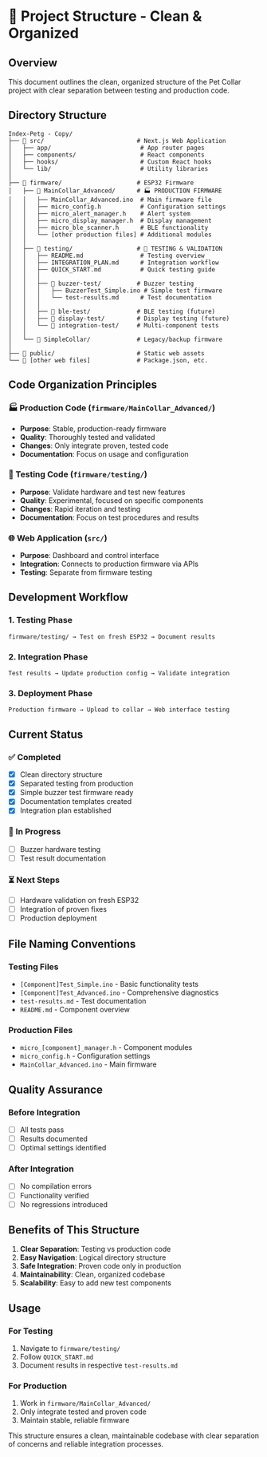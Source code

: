 # 📁 Project Structure - Clean & Organized

## Overview
This document outlines the clean, organized structure of the Pet Collar project with clear separation between testing and production code.

## Directory Structure

```
Index-Petg - Copy/
├── 📁 src/                          # Next.js Web Application
│   ├── app/                         # App router pages
│   ├── components/                  # React components
│   ├── hooks/                       # Custom React hooks
│   └── lib/                         # Utility libraries
│
├── 📁 firmware/                     # ESP32 Firmware
│   ├── 📁 MainCollar_Advanced/      # 🏭 PRODUCTION FIRMWARE
│   │   ├── MainCollar_Advanced.ino  # Main firmware file
│   │   ├── micro_config.h           # Configuration settings
│   │   ├── micro_alert_manager.h    # Alert system
│   │   ├── micro_display_manager.h  # Display management
│   │   ├── micro_ble_scanner.h      # BLE functionality
│   │   └── [other production files] # Additional modules
│   │
│   ├── 📁 testing/                  # 🧪 TESTING & VALIDATION
│   │   ├── README.md                # Testing overview
│   │   ├── INTEGRATION_PLAN.md      # Integration workflow
│   │   ├── QUICK_START.md           # Quick testing guide
│   │   │
│   │   ├── 📁 buzzer-test/          # Buzzer testing
│   │   │   ├── BuzzerTest_Simple.ino # Simple test firmware
│   │   │   └── test-results.md      # Test documentation
│   │   │
│   │   ├── 📁 ble-test/             # BLE testing (future)
│   │   ├── 📁 display-test/         # Display testing (future)
│   │   └── 📁 integration-test/     # Multi-component tests
│   │
│   └── 📁 SimpleCollar/             # Legacy/backup firmware
│
├── 📁 public/                       # Static web assets
└── 📁 [other web files]             # Package.json, etc.
```

## Code Organization Principles

### 🏭 Production Code (`firmware/MainCollar_Advanced/`)
- **Purpose**: Stable, production-ready firmware
- **Quality**: Thoroughly tested and validated
- **Changes**: Only integrate proven, tested code
- **Documentation**: Focus on usage and configuration

### 🧪 Testing Code (`firmware/testing/`)
- **Purpose**: Validate hardware and test new features
- **Quality**: Experimental, focused on specific components
- **Changes**: Rapid iteration and testing
- **Documentation**: Focus on test procedures and results

### 🌐 Web Application (`src/`)
- **Purpose**: Dashboard and control interface
- **Integration**: Connects to production firmware via APIs
- **Testing**: Separate from firmware testing

## Development Workflow

### 1. Testing Phase
```
firmware/testing/ → Test on fresh ESP32 → Document results
```

### 2. Integration Phase
```
Test results → Update production config → Validate integration
```

### 3. Deployment Phase
```
Production firmware → Upload to collar → Web interface testing
```

## Current Status

### ✅ Completed
- [x] Clean directory structure
- [x] Separated testing from production
- [x] Simple buzzer test firmware ready
- [x] Documentation templates created
- [x] Integration plan established

### 🔄 In Progress
- [ ] Buzzer hardware testing
- [ ] Test result documentation

### ⏳ Next Steps
- [ ] Hardware validation on fresh ESP32
- [ ] Integration of proven fixes
- [ ] Production deployment

## File Naming Conventions

### Testing Files
- `[Component]Test_Simple.ino` - Basic functionality tests
- `[Component]Test_Advanced.ino` - Comprehensive diagnostics
- `test-results.md` - Test documentation
- `README.md` - Component overview

### Production Files
- `micro_[component]_manager.h` - Component modules
- `micro_config.h` - Configuration settings
- `MainCollar_Advanced.ino` - Main firmware

## Quality Assurance

### Before Integration
- [ ] All tests pass
- [ ] Results documented
- [ ] Optimal settings identified

### After Integration
- [ ] No compilation errors
- [ ] Functionality verified
- [ ] No regressions introduced

## Benefits of This Structure

1. **Clear Separation**: Testing vs production code
2. **Easy Navigation**: Logical directory structure
3. **Safe Integration**: Proven code only in production
4. **Maintainability**: Clean, organized codebase
5. **Scalability**: Easy to add new test components

## Usage

### For Testing
1. Navigate to `firmware/testing/`
2. Follow `QUICK_START.md`
3. Document results in respective `test-results.md`

### For Production
1. Work in `firmware/MainCollar_Advanced/`
2. Only integrate tested and proven code
3. Maintain stable, reliable firmware

This structure ensures a clean, maintainable codebase with clear separation of concerns and reliable integration processes. 
